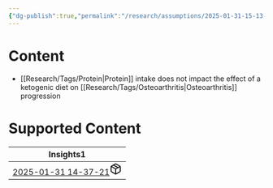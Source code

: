 ```yaml
---
{"dg-publish":true,"permalink":"/research/assumptions/2025-01-31-15-13-30/","updated":"2025-01-31T15:14:30-05:00"}
---
```


# Content
- [[Research/Tags/Protein\|Protein]] intake does not impact the effect of a ketogenic diet on [[Research/Tags/Osteoarthritis\|Osteoarthritis]] progression
# Supported Content
<div><table class="dataview table-view-table"><thead class="table-view-thead"><tr class="table-view-tr-header"><th class="table-view-th"><span>Insights</span><span class="dataview small-text">1</span></th></tr></thead><tbody class="table-view-tbody"><tr><td><span><a data-tooltip-position="top" aria-label="Research/Takeaways/2025-01-31 14-37-21.md" data-href="Research/Takeaways/2025-01-31 14-37-21.md" href="Research/Takeaways/2025-01-31 14-37-21.md" class="internal-link" target="_blank" rel="noopener nofollow" fileclass-name="Research Links">2025-01-31 14-37-21</a><a class="metadata-menu fileclass-icon"><svg xmlns="http://www.w3.org/2000/svg" width="24" height="24" viewBox="0 0 24 24" fill="none" stroke="currentColor" stroke-width="2" stroke-linecap="round" stroke-linejoin="round" class="svg-icon lucide-package"><path d="m7.5 4.27 9 5.15"></path><path d="M21 8a2 2 0 0 0-1-1.73l-7-4a2 2 0 0 0-2 0l-7 4A2 2 0 0 0 3 8v8a2 2 0 0 0 1 1.73l7 4a2 2 0 0 0 2 0l7-4A2 2 0 0 0 21 16Z"></path><path d="m3.3 7 8.7 5 8.7-5"></path><path d="M12 22V12"></path></svg></a></span></td></tr></tbody></table></div>


